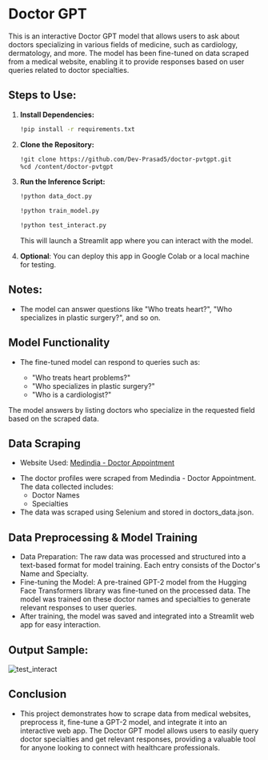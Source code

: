 # Doctor GPT

This is an interactive Doctor GPT model that allows users to ask about doctors specializing in various fields of medicine, such as cardiology, dermatology, and more. The model has been fine-tuned on data scraped from a medical website, enabling it to provide responses based on user queries related to doctor specialties.

## Steps to Use:

1. **Install Dependencies:**

   ```bash
   !pip install -r requirements.txt


2. **Clone the Repository:**

   ```bash
   !git clone https://github.com/Dev-Prasad5/doctor-pvtgpt.git
   %cd /content/doctor-pvtgpt
   ```

3. **Run the Inference Script:**
   ```bash
   !python data_doct.py
   ```

   ```bash
   !python train_model.py
   ```

   ```bash
   !python test_interact.py
   ```
   This will launch a Streamlit app where you can interact with the model.

4. **Optional**: You can deploy this app in Google Colab or a local machine for testing.

## Notes:
- The model can answer questions like "Who treats heart?", "Who specializes in plastic surgery?", and so on.

## Model Functionality

- The fine-tuned model can respond to queries such as:

    - "Who treats heart problems?"
    - "Who specializes in plastic surgery?"
    - "Who is a cardiologist?"

The model answers by listing doctors who specialize in the requested field based on the scraped data.

## Data Scraping
 * Website Used:
      [Medindia - Doctor Appointment]([https://website-name.com](https://www.medindia.net/doctor-appointment/tele-consultation.asp?category=Allopathy%20Doctors))

 - The doctor profiles were scraped from Medindia - Doctor Appointment. The data collected includes:
    - Doctor Names
    - Specialties
- The data was scraped using Selenium and stored in doctors_data.json.

## Data Preprocessing & Model Training
 * Data Preparation:
The raw data was processed and structured into a text-based format for model training. Each entry consists of the Doctor's Name and Specialty.
* Fine-tuning the Model:
A pre-trained GPT-2 model from the Hugging Face Transformers library was fine-tuned on the processed data. The model was trained on these doctor names and specialties to generate relevant responses to user queries.
* After training, the model was saved and integrated into a Streamlit web app for easy interaction.

## Output Sample:
![test_interact](https://github.com/user-attachments/assets/d9fb45e1-5dcd-48a6-b04f-4c180376612f)

## Conclusion
* This project demonstrates how to scrape data from medical websites, preprocess it, fine-tune a GPT-2 model, and integrate it into an interactive web app. The Doctor GPT model allows users to easily query doctor specialties and get relevant responses, providing a valuable tool for anyone looking to connect with healthcare professionals.

